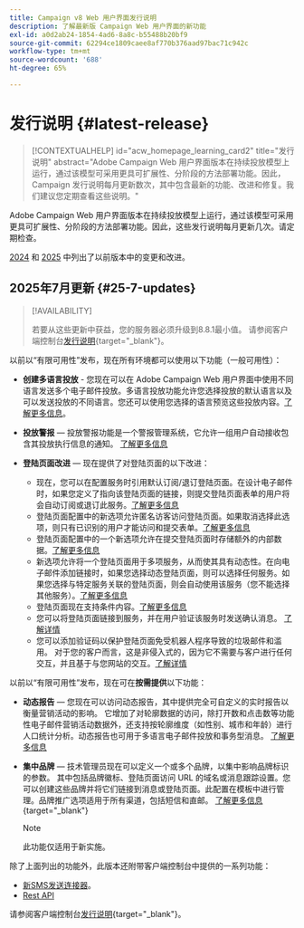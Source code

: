 ```yaml
---
title: Campaign v8 Web 用户界面发行说明
description: 了解最新版 Campaign Web 用户界面的新功能
exl-id: a0d2ab24-1854-4ad6-8a8c-b55488b20bf9
source-git-commit: 62294ce1809caee8af770b376aad97bac71c942c
workflow-type: tm+mt
source-wordcount: '688'
ht-degree: 65%

---
```


# 发行说明 {#latest-release}

>[!CONTEXTUALHELP]
>id="acw_homepage_learning_card2"
>title="发行说明"
>abstract="Adobe Campaign Web 用户界面版本在持续投放模型上运行，通过该模型可采用更具可扩展性、分阶段的方法部署功能。因此，Campaign 发行说明每月更新数次，其中包含最新的功能、改进和修复。我们建议您定期查看这些说明。"

Adobe Campaign Web 用户界面版本在持续投放模型上运行，通过该模型可采用更具可扩展性、分阶段的方法部署功能。因此，这些发行说明每月更新几次。请定期检查。

[2024](release-notes-24.md) 和 [2025](release-notes-25.md) 中列出了以前版本中的变更和改进。

## 2025年7月更新 {#25-7-updates}

>[!AVAILABILITY]
>
>若要从这些更新中获益，您的服务器必须升级到8.8.1最小值。 请参阅客户端控制台[发行说明](https://experienceleague.adobe.com/docs/campaign/campaign-v8/releases/release-notes.html?lang=zh-hans){target="_blank"}。

以前以“有限可用性”发布，现在所有环境都可以使用以下功能（一般可用性）：

* **创建多语言投放** - 您现在可以在 Adobe Campaign Web 用户界面中使用不同语言发送多个电子邮件投放。多语言投放功能允许您选择投放的默认语言以及可以发送投放的不同语言。您还可以使用您选择的语言预览这些投放内容。[了解更多信息](../email/edit-content.md#multilingual-delivery)。

<!--
* **Visual fragments** - You can now create, use and archive content fragments. Visual fragments are pre-defined visual blocks that you can reuse across multiple email deliveries, or in content templates. [Learn more](https://experienceleague.adobe.com/docs/campaign-web/v8/content/manage-reusable-content/fragments/fragments.html?lang=zh-Hans){target="_blank"}
-->

* **投放警报** — 投放警报功能是一个警报管理系统，它允许一组用户自动接收包含其投放执行信息的通知。 [了解更多信息](../msg/delivery-alerting.md)

* **登陆页面改进** — 现在提供了对登陆页面的以下改进：

   * 现在，您可以在配置服务时引用默认订阅/退订登陆页面。在设计电子邮件时，如果您定义了指向该登陆页面的链接，则提交登陆页面表单的用户将会自动订阅或退订此服务。[了解更多信息](../audience/manage-services.md#create-service)
   * 登陆页面配置中的新选项允许匿名访客访问登陆页面。如果取消选择此选项，则只有已识别的用户才能访问和提交表单。[了解更多信息](../landing-pages/create-lp.md#create-landing-page)
   * 登陆页面配置中的一个新选项允许在提交登陆页面时存储额外的内部数据。[了解更多信息](../landing-pages/create-lp.md#create-landing-page)
   * 新选项允许将一个登陆页面用于多项服务，从而使其具有动态性。在向电子邮件添加链接时，如果您选择动态登陆页面，则可以选择任何服务。如果您选择与特定服务关联的登陆页面，则会自动使用该服务（您不能选择其他服务）。[了解更多信息](../landing-pages/create-lp.md#define-actions-on-form-submission)
   * 登陆页面现在支持条件内容。[了解更多信息](../landing-pages/lp-content.md)
   * 您可以将登陆页面链接到服务，并在用户验证该服务时发送确认消息。 [了解详情](../landing-pages/lp-content.md#lp-message)
   * 您可以添加验证码以保护登陆页面免受机器人程序导致的垃圾邮件和滥用。 对于您的客户而言，这是非侵入式的，因为它不需要与客户进行任何交互，并且基于与您网站的交互。[了解详情](../landing-pages/create-lp.md#captcha)

以前以“有限可用性”发布，现在可在&#x200B;**按需提供**&#x200B;以下功能：

* **动态报告** — 您现在可以访问动态报告，其中提供完全可自定义的实时报告以衡量营销活动的影响。 它增加了对轮廓数据的访问，除打开数和点击数等功能性电子邮件营销活动数据外，还支持按轮廓维度（如性别、城市和年龄）进行人口统计分析。动态报告也可用于多语言电子邮件投放和事务型消息。 [了解更多信息](../reporting/dynamic-reporting/get-started-reporting.md)

* **集中品牌** — 技术管理员现在可以定义一个或多个品牌，以集中影响品牌标识的参数。 其中包括品牌徽标、登陆页面访问 URL 的域名或消息跟踪设置。您可以创建这些品牌并将它们链接到消息或登陆页面。此配置在模板中进行管理。品牌推广选项适用于所有渠道，包括短信和直邮。 [了解更多信息](../administration/branding/branding-gs.md){target="_blank"}

  >[!NOTE]
  >
  >此功能仅适用于新实施。

除了上面列出的功能外，此版本还附带客户端控制台中提供的一系列功能：

* [新SMS发送连接器](https://experienceleague.adobe.com/docs/campaign/campaign-v8/send/sms/sms.html?lang=zh-Hans)。
* [Rest API](https://experienceleague.adobe.com/docs/campaign/campaign-v8/developer/apis/get-started-apis.html?lang=zh-Hans)

请参阅客户端控制台[发行说明](https://experienceleague.adobe.com/docs/campaign/campaign-v8/releases/release-notes.html?lang=zh-hans){target="_blank"}。

<!--
ACC * **Branding** - Branding options are now available for all channels, including SMS and Direct mail. [Read more](https://experienceleague.adobe.com/docs/experience-cloud/campaign/branding/branding-gs.html?lang=zh-Hans){target="_blank"}
web - * **Branding for Direct Mail** - Technical administrators can now define one or several brands to centralize the parameters that affect a brand's identity. This includes the brand logo, the domain of the landing pages' access URL, or message tracking settings. You can now create these brands and link them to messages or landing pages. This configuration is managed in templates. [Learn more](https://experienceleague.adobe.com/zh-hans/docs/experience-cloud/campaign/branding/branding-assign)
ACC - Branding - As a Campaign Standard migrated user, your technical administrators can now define one or several brands to centralize the parameters that affect a brand’s identity. This includes the brand logo, the domain of the landing pages’ access URL, or message tracking settings. You can create these brands and link them to messages or landing pages. This configuration is managed in templates. Read more
Previously released in Limited Availability, the following capability is now available **on demand, only for [Campaign FDA deployments](../architecture/fda-deployment.md)**. To gain access, contact your Adobe representative.
Previously released in Limited Availability, the following capability is now available by default **for new implementations**, and available **on demand for existing environments**. To gain access, contact your Adobe representative.
Previously released in Limited Availability, the following capability is now available **on demand**. To gain access, contact your Adobe representative.
-->